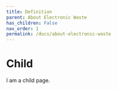 ```yaml
---
title: Definition
parent: About Electronic Waste
has_children: False
nav_order: 1
permalink: /docs/about-electronic-waste
---
```


# Child

I am a child page.
